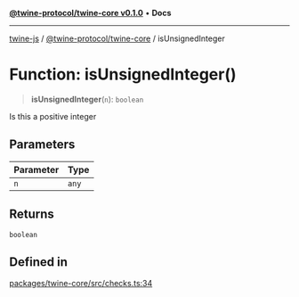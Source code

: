 [**@twine-protocol/twine-core v0.1.0**](../index.md) • **Docs**

***

[twine-js](../../../index.md) / [@twine-protocol/twine-core](../index.md) / isUnsignedInteger

# Function: isUnsignedInteger()

> **isUnsignedInteger**(`n`): `boolean`

Is this a positive integer

## Parameters

| Parameter | Type |
| ------ | ------ |
| `n` | `any` |

## Returns

`boolean`

## Defined in

[packages/twine-core/src/checks.ts:34](https://github.com/twine-protocol/twine-js/blob/3800995f9c83f4f5711bcf3062ea754a1e4448ce/packages/twine-core/src/checks.ts#L34)
